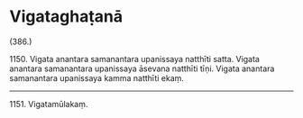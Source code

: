 

# Vigataghaṭanā







(386.)

1150\. Vigata anantara samanantara upanissaya natthīti satta. Vigata anantara samanantara upanissaya āsevana natthīti tīṇi. Vigata anantara samanantara upanissaya kamma natthīti ekaṃ.

---

1151\. Vigatamūlakaṃ.





